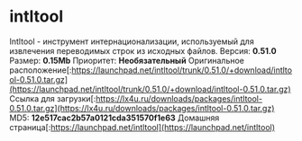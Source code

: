 # intltool
Intltool - инструмент интернационализации, используемый для извлечения переводимых строк из исходных файлов.
Версия: **0.51.0**
Размер: **0.15Mb**
Приоритет: **Необязательный**
Оригинальное расположение[:https://launchpad.net/intltool/trunk/0.51.0/+download/intltool-0.51.0.tar.gz](https://launchpad.net/intltool/trunk/0.51.0/+download/intltool-0.51.0.tar.gz)
Ссылка для загрузки[:https://lx4u.ru/downloads/packages/intltool-0.51.0.tar.gz](https://lx4u.ru/downloads/packages/intltool-0.51.0.tar.gz)
MD5: **12e517cac2b57a0121cda351570f1e63**
Домашняя страница[:https://launchpad.net/intltool](https://launchpad.net/intltool)